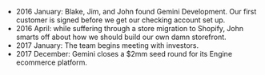 
- 2016 January: Blake, Jim, and John found Gemini Development. Our first customer is signed before we get our checking account set up.
- 2016 April: while suffering through a store migration to Shopify, John smarts off about how we should build our own damn storefront.
- 2017 January: The team begins meeting with investors.
- 2017 December: Gemini closes a $2mm seed round for its Engine ecommerce platform.
